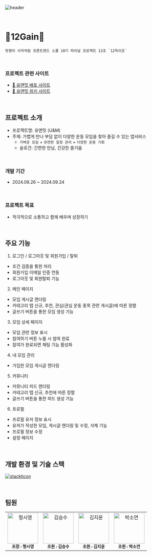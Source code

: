 ![header](https://capsule-render.vercel.app/api?type=Waving&color=6738ff&height=230&section=header&text=유앤밋&fontSize=84&fontColor=f0ebff&animation=fadeIn)

<br/>

# 🏃12Gain🏃

    멋쟁이 사자처럼 프론트엔드 스쿨 10기 파이널 프로젝트 12조 `12득이조`

<br/>

### 프로젝트 관련 사이트

- [💁 유앤밋 배포 사이트 ](https://uandmeet.netlify.app/)
- [📖 유앤밋 위키 사이트 ](https://github.com/FRONTENDSCHOOL10/12Gain/wiki)

<br/>

## 프로젝트 소개

- 프로젝트명: 유앤밋 (U&M)
- 주제: 가볍게 만나 부담 없이 다양한 운동 모임을 찾아 즐길 수 있는 앱서비스
  - `가벼운 모임` + `유연한 일정 관리` + `다양한 운동 기회`
  - 슬로건: 간편한 만남, 건강한 즐거움

<br/>

### 개발 기간

- 2024.08.26 ~ 2024.09.24

<br/>

### 프로젝트 목표

- 적극적으로 소통하고 함께 배우며 성장하기

<br/>

## 주요 기능

1. 로그인 / 로그아웃 및 회원가입 / 탈퇴

- 조건 검증을 통한 처리
- 회원가입 이메일 인증 연동
- 로그아웃 및 회원탈퇴 기능

2. 메인 페이지

- 모임 게시글 렌더링
- 카테고리 탭 신규, 추천, 관심(관심 운동 종목 관련 게시글)에 따른 정렬
- 글쓰기 버튼을 통한 모임 생성 기능

3. 모임 상세 페이지

- 모임 관련 정보 표시
- 참여하기 버튼 누를 시 참여 완료
- 참여가 완료되면 채팅 기능 활성화

4. 내 모임 관리

- 가입한 모임 게시글 렌더링

5. 커뮤니티

- 커뮤니티 피드 렌더링
- 카테고리 탭 신규, 추천에 따른 정렬
- 글쓰기 버튼을 통한 피드 생성 기능

6. 프로필

- 프로필 유저 정보 표시
- 유저가 작성한 모임, 게시글 렌더링 및 수정, 삭제 기능
- 프로필 정보 수정
- 설정 페이지

<br/>

## 개발 환경 및 기술 스택

[![stackticon](https://firebasestorage.googleapis.com/v0/b/stackticon-81399.appspot.com/o/images%2F1727054827993?alt=media&token=ac2dcf94-b411-453d-a309-7bb224fb3478)](https://github.com/msdio/stackticon)

<br/>

## 팀원

<table>
  <tbody>
    <tr>
<td align="center"><a href="https://github.com/hyoungsiyoung">
<img src="https://avatars.githubusercontent.com/u/148939130?v=4" width="100," alt="형시영" >
</a><br/><sub><b>조장 : 형시영</b></sub></a><br /></td>

<td align="center"><a href="https://github.com/seungsu-K">
<img src="https://avatars.githubusercontent.com/u/153834323?v=4" width="100," alt="김승수" >
</a><br/><sub><b>조원 : 김승수</b></sub></a><br /></td>

<td align="center"><a href="https://github.com/Yooniverse42">
<img src="https://avatars.githubusercontent.com/u/162732401?v=4" width="100," alt="김지윤" >
</a><br/><sub><b>조원 : 김지윤</b></sub></a><br /></td>

<td align="center"><a href="https://github.com/soyeonpaark">
<img src="https://github.com/user-attachments/assets/7fdb393b-3438-4453-a977-705ba39001b3" width="100," alt="박소연" >
</a><br/><sub><b>조원 : 박소연</b></sub></a><br /></td>
    </tr>
  </tbody>
</table>
